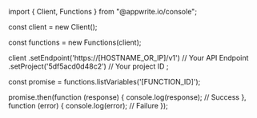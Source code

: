 import { Client, Functions } from "@appwrite.io/console";

const client = new Client();

const functions = new Functions(client);

client
    .setEndpoint('https://[HOSTNAME_OR_IP]/v1') // Your API Endpoint
    .setProject('5df5acd0d48c2') // Your project ID
;

const promise = functions.listVariables('[FUNCTION_ID]');

promise.then(function (response) {
    console.log(response); // Success
}, function (error) {
    console.log(error); // Failure
});